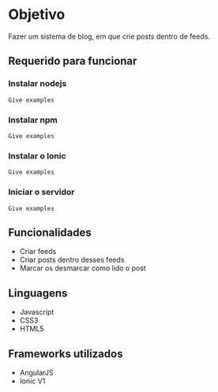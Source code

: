 # Objetivo

Fazer um sistema de blog, em que crie posts dentro de feeds.

## Requerido para funcionar

### Instalar nodejs

```
Give examples
```

### Instalar npm

```
Give examples
```

### Instalar o Ionic

```
Give examples
```

### Iniciar o servidor

```
Give examples
```

## Funcionalidades

* Criar feeds
* Criar posts dentro desses feeds
* Marcar os desmarcar como lido o post

## Linguagens

* Javascript
* CSS3
* HTML5

## Frameworks utilizados

* AngularJS
* Ionic V1
